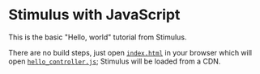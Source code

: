 # Stimulus with JavaScript

This is the basic "Hello, world" tutorial from Stimulus.

There are no build steps, just open [`index.html`](index.html) in your browser
which will open [`hello_controller.js`](hello_controller.js); Stimulus will be
loaded from a CDN.

